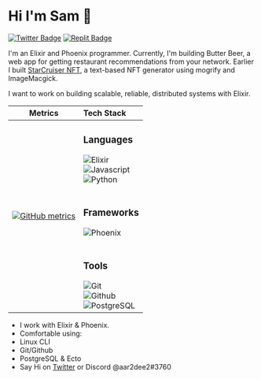 # Hi I'm Sam 👋 

[![Twitter Badge](https://img.shields.io/badge/-@aar2dee21-1ca0f1?style=flat&labelColor=1ca0f1&logo=twitter&logoColor=white&link=https://twitter.com/aar2dee21)](https://twitter.com/aar2dee21)
[![Replit Badge](https://img.shields.io/badge/-@aar2dee21-1ca0f1?style=flat&labelColor=1ca0f1&logo=replit&logoColor=white&link=https://twitter.com/aar2dee21)](https://replit.com/@aar2dee2)

I'm an Elixir and Phoenix programmer. Currently, I'm building Butter Beer, a web app for getting restaurant recommendations from your network. Earlier I built [StarCruiser NFT](https://github.com/aar2dee2/starscraper), a text-based NFT generator using mogrify and ImageMacgick.

I want to work on building scalable, reliable, distributed systems with Elixir.

| Metrics                             |          Tech Stack                 |
| :---------------------------------: | :--------------------------------- |
|[![GitHub metrics](https://metrics.lecoq.io/aar2dee2?languages=1&isocalendar=1&followup=1&pagespeed=1)](https://github.com/lowlighter/metrics) |<h3>Languages</h3> ![Elixir](https://img.shields.io/badge/Elixir-4B275F?style=for-the-badge&logo=elixir) <br/> ![Javascript](https://img.shields.io/badge/JavaScript-fbd70a?style=for-the-badge&logo=javascript) <br/> ![Python](https://img.shields.io/badge/Python-3178C6?style=for-the-badge&logo=python) <br/><br/><h3>Frameworks</h3> ![Phoenix](https://img.shields.io/badge/Phoenix-Proficient-FF6900?style=for-the-badge&logo=elixir) <br/><br/><h3>Tools</h3> ![Git](https://img.shields.io/badge/-Git-05122A?style=for-the-badge&logo=git) <br/> ![Github](https://img.shields.io/badge/-GitHub-05122A?style=for-the-badge&logo=github) <br/> ![PostgreSQL](https://img.shields.io/badge/-PostgreSQL-28537e?style=for-the-badge&logo=postgresql) |


- I work with Elixir & Phoenix.
- Comfortable using:
-   Linux CLI
-   Git/Github
-   PostgreSQL & Ecto
- Say Hi on [Twitter](https://twitter.com/aar2dee21) or Discord @aar2dee2#3760

<!---
aar2dee2/aar2dee2 is a ✨ special ✨ repository because its `README.md` (this file) appears on your GitHub profile.
You can click the Preview link to take a look at your changes.
--->
